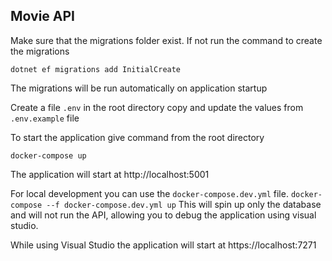 ## Movie API

Make sure that the migrations folder exist. If not run the command to create the migrations

```dotnet ef migrations add InitialCreate```

The migrations will be run automatically on application startup

Create a file ```.env``` in the root directory copy and update the values from ```.env.example``` file

To start the application give command from the root directory

```docker-compose up```

The application will start at http://localhost:5001

For local development you can use the ```docker-compose.dev.yml``` file. 
```docker-compose --f docker-compose.dev.yml up```
This will spin up only the database and will not run the API, allowing you to debug the application using visual studio.

While using Visual Studio the application will start at https://localhost:7271

